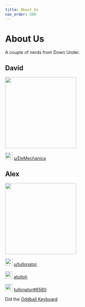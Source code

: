```yaml
---
title: About Us
nav_order: 500
---
```


# About Us
A couple of nerds from Down Under.

## David
<img src="https://dex-github-macroball.s3.us-west-1.amazonaws.com/deep-fried-david.jpg" width="230" alt=""/>

<img src="https://dex-github-macroball.s3.us-west-1.amazonaws.com/reddit-logo.png" width="24" height="24" alt="" /> [u/DeMechanica](https://www.reddit.com/user/DeMechanica)

## Alex
<img src="https://dex-github-macroball.s3.us-west-1.amazonaws.com/deep-fried-alex.jpg" width="230" alt=""/>

<img src="https://dex-github-macroball.s3.us-west-1.amazonaws.com/reddit-logo.png" width="24" height="24" alt="" /> [u/tullonator](https://www.reddit.com/user/tullonator)

<img src="https://dex-github-macroball.s3.us-west-1.amazonaws.com/github-logo.png" width="24" height="24" alt="" /> [atulloh](https://github.com/atulloh)

<img src="https://dex-github-macroball.s3.us-west-1.amazonaws.com/discord-logo.png" width="24" height="24" alt="" /> [tullonator#6580](https://discord.com/users/369310977994260482)

Did the [Oddball Keyboard](https://atulloh.github.io/oddball/)